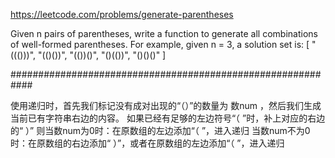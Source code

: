 https://leetcode.com/problems/generate-parentheses

Given n pairs of parentheses, write a function to generate all combinations of well-formed parentheses. 
For example, given n = 3, a solution set is: 
[
  "((()))",
  "(()())",
  "(())()",
  "()(())",
  "()()()"
]

############################################################

使用递归时，首先我们标记没有成对出现的“（）”的数量为 数num ，然后我们生成当前已有字符串右边的内容。
如果已经有足够的左边符号“（ ”时，补上对应的右边的“ ）”
则当数num为0时：在原数组的左边添加“（ ”，进入递归
当数num不为0时：在原数组的右边添加“ ）”，或者在原数组的左边添加“（ ”，进入递归
